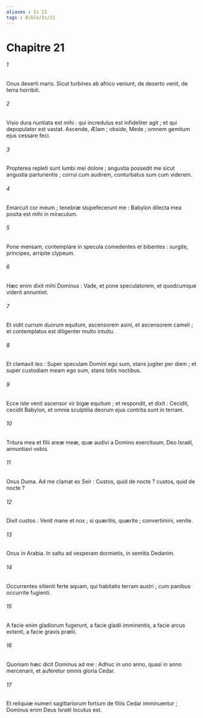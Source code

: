 ```yaml
---
aliases : Is 21
tags : Bible/Is/21
---
```


# Chapitre 21

###### 1
Onus deserti maris. Sicut turbines ab africo veniunt, de deserto venit, de terra horribili.
###### 2
Visio dura nuntiata est mihi : qui incredulus est infideliter agit ; et qui depopulator est vastat. Ascende, Ælam ; obside, Mede ; omnem gemitum ejus cessare feci.
###### 3
Propterea repleti sunt lumbi mei dolore ; angustia possedit me sicut angustia parturientis ; corrui cum audirem, conturbatus sum cum viderem.
###### 4
Emarcuit cor meum ; tenebræ stupefecerunt me : Babylon dilecta mea posita est mihi in miraculum.
###### 5
Pone mensam, contemplare in specula comedentes et bibentes : surgite, principes, arripite clypeum.
###### 6
Hæc enim dixit mihi Dominus : Vade, et pone speculatorem, et quodcumque viderit annuntiet.
###### 7
Et vidit currum duorum equitum, ascensorem asini, et ascensorem cameli ; et contemplatus est diligenter multo intuitu.
###### 8
Et clamavit leo : Super speculam Domini ego sum, stans jugiter per diem ; et super custodiam meam ego sum, stans totis noctibus.
###### 9
Ecce iste venit ascensor vir bigæ equitum ; et respondit, et dixit : Cecidit, cecidit Babylon, et omnia sculptilia deorum ejus contrita sunt in terram.
###### 10
Tritura mea et filii areæ meæ, quæ audivi a Domino exercituum, Deo Israël, annuntiavi vobis.
###### 11
Onus Duma. Ad me clamat ex Seir : Custos, quid de nocte ? custos, quid de nocte ?
###### 12
Dixit custos : Venit mane et nox ; si quæritis, quærite ; convertimini, venite.
###### 13
Onus in Arabia. In saltu ad vesperam dormietis, in semitis Dedanim.
###### 14
Occurrentes sitienti ferte aquam, qui habitatis terram austri ; cum panibus occurrite fugienti.
###### 15
A facie enim gladiorum fugerunt, a facie gladii imminentis, a facie arcus extenti, a facie gravis prælii.
###### 16
Quoniam hæc dicit Dominus ad me : Adhuc in uno anno, quasi in anno mercenarii, et auferetur omnis gloria Cedar.
###### 17
Et reliquiæ numeri sagittariorum fortium de filiis Cedar imminuentur ; Dominus enim Deus Israël locutus est.

